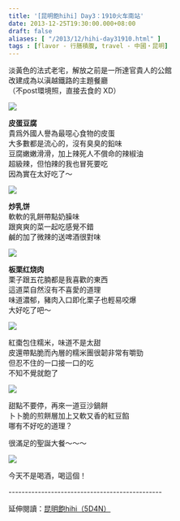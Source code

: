 ```yaml
---
title: '[昆明飽hihi] Day3：1910火车南站'
date: 2013-12-25T19:30:00.000+08:00
draft: false
aliases: [ "/2013/12/hihi-day31910.html" ]
tags : [flavor - 行膳積腹, travel - 中國・昆明]
---
```


淡黃色的法式老宅，解放之前是一所達官貴人的公館  
改建成為以滇越鐵路的主題餐廳  
（不post環境照，直接去食的 XD）  

![](/images/yunnan3c1.jpg)

**皮蛋豆腐**  
貴爲外國人譽為最噁心食物的皮蛋  
大多數都是流心的，沒有臭臭的鉛味  
豆腐嫩嫩滑滑，加上辣死人不償命的辣椒油  
超級辣，但怕辣的我也冒死要吃  
因為實在太好吃了～  

![](/images/yunnan3c2.jpg)

**炒乳饼**  
軟軟的乳餅帶點奶臊味  
跟爽爽的菜一起吃感覺不錯  
鹹的加了微辣的送啤酒很對味  

![](/images/yunnan3c3.jpg)

**板栗红烧肉**  
栗子跟五花腩都是我喜歡的東西  
這道菜自然沒有不喜愛的道理  
味道濃郁，豬肉入口即化栗子也輕易咬爆  
大好吃了吧～  

![](/images/yunnan3c4.jpg)

紅棗包住糯米，味道不是太甜  
皮還帶點脆而內層的糯米團很韌非常有嚼勁  
但忍不住的一口接一口的吃  
不知不覺就飽了  

![](/images/yunnan3c5.jpg)

甜點不要停，再來一道豆沙鍋餅  
卜卜脆的煎餅層加上又軟又香的紅豆餡  
哪有不好吃的道理？  
  
  
很滿足的聖誕大餐～～～  

![](/images/yunnan3c6.jpg)

今天不是喝酒，喝這個！  
  
\-----------------------------------------------  
  
延伸閱讀：[昆明飽hihi（5D4N）](https://hidie.net/yunnan5d4n/)
